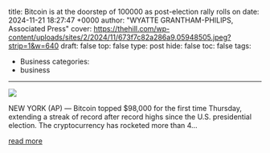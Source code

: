title: Bitcoin is at the doorstep of 100000 as post-election rally rolls on
date: 2024-11-21 18:27:47 +0000
author: "WYATTE GRANTHAM-PHILIPS, Associated Press"
cover: https://thehill.com/wp-content/uploads/sites/2/2024/11/673f7c82a286a9.05948505.jpeg?strip=1&w=640
draft: false
top: false
type: post
hide: false
toc: false
tags:
  - Business
categories:
  - business
---

![](https://thehill.com/wp-content/uploads/sites/2/2024/11/673f7c82a286a9.05948505.jpeg?strip=1&w=640)

NEW YORK (AP) — Bitcoin topped $98,000 for the first time Thursday, extending a streak of record after record highs since the U.S. presidential election. The cryptocurrency has rocketed more than 4…

[read more](https://thehill.com/homenews/ap/ap-business/ap-bitcoin-is-at-the-doorstep-of-100000-as-post-election-rally-rolls-on-3/)
